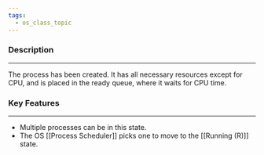 ```yaml
---
tags:
  - os_class_topic
---
```

### Description
---
The process has been created. It has all necessary resources except for CPU, and is placed in the ready queue, where it waits for CPU time. 

### Key Features
---
- Multiple processes can be in this state.
- The OS [[Process Scheduler]] picks one to move to the [[Running (R)]] state.